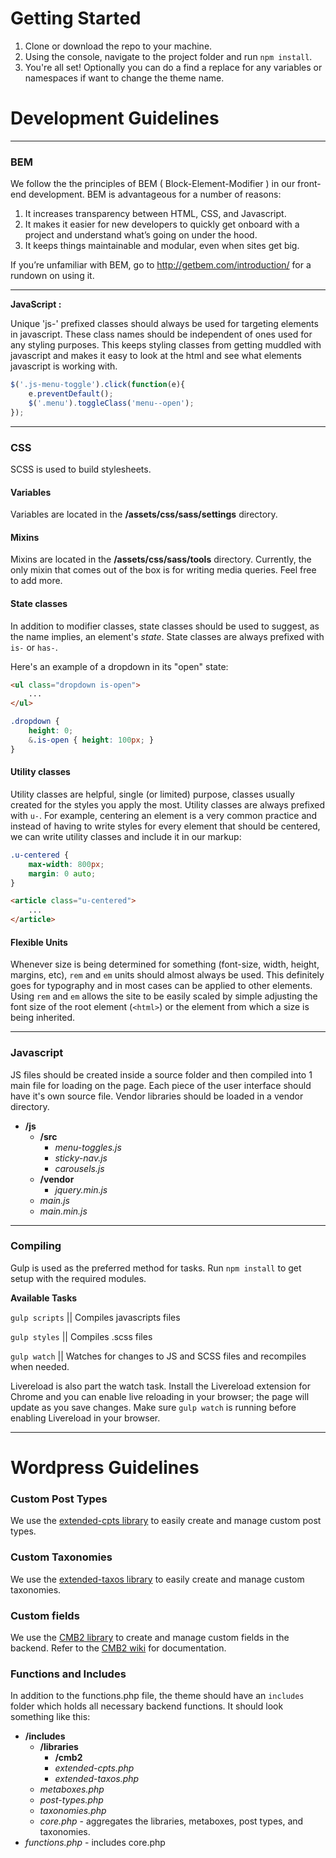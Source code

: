 # Getting Started

1. Clone or download the repo to your machine.
2. Using the console, navigate to the project folder and run `npm install`.
3. You're all set! Optionally you can do a find a replace for any variables or namespaces if want to change the theme name.

# Development Guidelines

---

### BEM
We follow the the principles of BEM ( Block-Element-Modifier ) in our front-end development. BEM is advantageous for a number of reasons:

1. It increases transparency between HTML, CSS, and Javascript.
2. It makes it easier for new developers to quickly get onboard with a project and understand what’s going on under the hood.
3. It keeps things maintainable and modular, even when sites get big.

If you’re unfamiliar with BEM, go to http://getbem.com/introduction/ for a rundown on using it.

---

**JavaScript :**

Unique 'js-' prefixed classes should always be used for targeting elements in javascript. These class names should be independent of ones used for any styling purposes. This keeps styling classes from getting muddled with javascript and makes it easy to look at the html and see what elements javascript is working with.
```js
$('.js-menu-toggle').click(function(e){
    e.preventDefault();
    $('.menu').toggleClass('menu--open');
});
```

---

### CSS
SCSS is used to build stylesheets.

#### Variables
Variables are located in the **/assets/css/sass/settings** directory.

#### Mixins
Mixins are located in the **/assets/css/sass/tools** directory. Currently, the only mixin that comes out of the box is for writing media queries. Feel free to add more.

#### State classes
In addition to modifier classes, state classes should be used to suggest, as the name implies, an element's *state*. State classes are always prefixed with `is-` or `has-`.

Here's an example of a dropdown in its "open" state:
```html
<ul class="dropdown is-open">
    ...
</ul>
```
```scss
.dropdown {
    height: 0;
    &.is-open { height: 100px; }
}
```

#### Utility classes
Utility classes are helpful, single (or limited) purpose, classes usually created for the styles you apply the most. Utility classes are always prefixed with `u-`. For example, centering an element is a very common practice and instead of having to write styles for every element that should be centered, we can write utility classes and include it in our markup:

```scss
.u-centered {
    max-width: 800px;
    margin: 0 auto;
}
```
```html
<article class="u-centered">
    ...
</article>
```

#### Flexible Units
Whenever size is being determined for something (font-size, width, height, margins, etc), `rem` and `em` units should almost always be used. This definitely goes for typography and in most cases can be applied to other elements. Using `rem` and `em` allows the site to be easily scaled by simple adjusting the font size of the root element (`<html>`) or the element from which a size is being inherited.

---

### Javascript
JS files should be created inside a source folder and then compiled into 1 main file for loading on the page. Each piece of the user interface should have it's own source file. Vendor libraries should be loaded in a vendor directory.
- **/js**
  - **/src**
    - *menu-toggles.js*
    - *sticky-nav.js*
    - *carousels.js*
  - **/vendor**
    - *jquery.min.js*
  - *main.js*
  - *main.min.js*

---

### Compiling
Gulp is used as the preferred method for tasks. Run `npm install` to get setup with the required modules.

**Available Tasks**

`gulp scripts` || Compiles javascripts files

`gulp styles` || Compiles .scss files

`gulp watch` || Watches for changes to JS and SCSS files and recompiles when needed.

Livereload is also part the watch task. Install the Livereload extension for Chrome and you can enable live reloading in your browser; the page will update as you save changes. Make sure `gulp watch` is running before enabling Livereload in your browser.

---

# Wordpress Guidelines


### Custom Post Types
We use the [extended-cpts library](https://github.com/johnbillion/extended-cpts) to easily create and manage custom post types.

### Custom Taxonomies
We use the [extended-taxos library](https://github.com/johnbillion/extended-taxos) to easily create and manage custom taxonomies.

### Custom fields
We use the [CMB2 library](https://github.com/WebDevStudios/CMB2) to create and manage custom fields in the backend.
Refer to the [CMB2 wiki](https://github.com/WebDevStudios/CMB2/wiki) for documentation.

### Functions and Includes
In addition to the functions.php file, the theme should have an `includes` folder which holds all necessary backend functions. It should look something like this:
- **/includes**
  - **/libraries**
    - **/cmb2**
    - *extended-cpts.php*
    - *extended-taxos.php*
  - *metaboxes.php*
  - *post-types.php*
  - *taxonomies.php*
  - *core.php* - aggregates the libraries, metaboxes, post types, and taxonomies.
- *functions.php* - includes core.php
